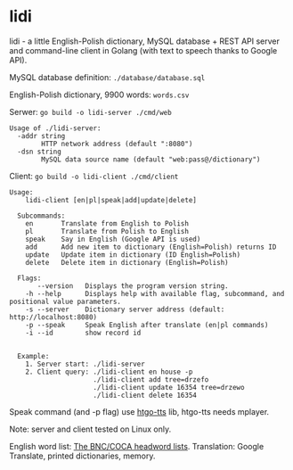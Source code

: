 # lidi
lidi - a little English-Polish dictionary, MySQL database + REST API server and command-line client in Golang (with text to speech thanks to Google API).

MySQL database definition:
`./database/database.sql`

English-Polish dictionary, 9900 words:
`words.csv`

Serwer:
`go build -o lidi-server ./cmd/web`

```
Usage of ./lidi-server:
  -addr string
    	HTTP network address (default ":8080")
  -dsn string
    	MySQL data source name (default "web:pass@/dictionary")
```

Client:
`go build -o lidi-client ./cmd/client`

```
Usage:
    lidi-client [en|pl|speak|add|update|delete]

  Subcommands: 
    en       Translate from English to Polish
    pl       Translate from Polish to English
    speak    Say in English (Google API is used)
    add      Add new item to dictionary (English=Polish) returns ID
    update   Update item in dictionary (ID English=Polish)
    delete   Delete item in dictionary (English=Polish)

  Flags: 
       --version   Displays the program version string.
    -h --help      Displays help with available flag, subcommand, and positional value parameters.
    -s --server    Dictionary server address (default: http://localhost:8080)
    -p --speak     Speak English after translate (en|pl commands)
    -i --id        show record id


  Example:
    1. Server start: ./lidi-server
    2. Client query: ./lidi-client en house -p
                     ./lidi-client add tree=drzefo
                     ./lidi-client update 16354 tree=drzewo  
                     ./lidi-client delete 16354
```

Speak command (and -p flag) use [htgo-tts](https://github.com/hegedustibor/htgo-tts) lib,
htgo-tts needs mplayer. 

Note: server and client tested on Linux only.

English word list: [The BNC/COCA headword lists](https://www.wgtn.ac.nz/lals/resources/paul-nations-resources/vocabulary-lists).
Translation: Google Translate, printed dictionaries, memory.